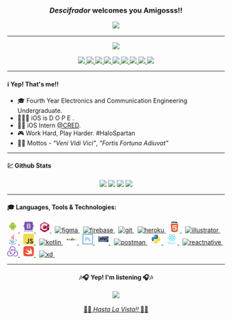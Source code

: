
<h3 align="center"><em>Descifrador</em> welcomes you Amigosss!!</h3>

<p align="center"><img src="https://komarev.com/ghpvc/?username=descifrador17&style=flat-square"></p>

---

<p align="center"><img src="https://user-images.githubusercontent.com/35165993/115949660-2edad180-a4f4-11eb-93bc-d962f6ac596b.gif"></p>

<p align="center">
  <a href="https://www.linkedin.com/in/descifrador17">
    <img src="https://img.shields.io/badge/-Linkedin-0A66C2?style=flat-square&labelColor=0A66C2&logo=linkedin&logoColor=white">
   <a/>
  <a href="https://www.hackerrank.com/descifrador">
    <img src="https://img.shields.io/badge/-HackerRank-2EC866?style=flat-square&labelColor=2EC866&logo=hackerrank&logoColor=white">
   <a/>
   <a href="https://auth.geeksforgeeks.org/user/descifrador/practice">
    <img src="https://img.shields.io/badge/-GeeksforGeeks-0F9D58?style=flat-square&labelColor=0F9D58&logo=geeksforgeeks&logoColor=white">
   <a/>
   <a href="https://dribbble.com/descifrador">
    <img src="https://img.shields.io/badge/-Dribbble-EA4C89?style=flat-square&labelColor=EA4C89&logo=dribbble&logoColor=white">
   <a/>
   <a href="https://lensstudio.snapchat.com/creator/2o-uzbh5ywK5Islv9l3VzA">
    <img src="https://img.shields.io/badge/-Lens_Creator-FFFC00?style=flat-square&labelColor=FFFC00&logo=snapchat&logoColor=black">
   <a/>
   <a href="http://live.xbox.com/Profile?Gamertag=descifrador17">
    <img src="https://img.shields.io/badge/-XBox-107C10?style=flat-square&labelColor=107C10&logo=xbox&logoColor=white">
   <a/>
   <a href="https://www.quora.com/profile/Utkarsh-Dayal-4">
    <img src="https://img.shields.io/badge/-Quora-B92B27?style=flat-square&labelColor=B92B27&logo=quora&logoColor=white">
   <a/>
   <a href="mailto:utkarshdayal.17@gmail.com">
    <img src="https://img.shields.io/badge/-GMail-EA4335?style=flat-square&labelColor=EA4335&logo=gmail&logoColor=white">
   <a/>
   <a href="https://play.google.com/store/apps/dev?id=5815618359819258838">
    <img src="https://img.shields.io/badge/-Google_Play-414141?style=flat-square&labelColor=414141&logo=google-play&logoColor=white">
   <a/>
</p>

---

 <h4 align="left"> ℹ Yep! That's me!!</h4>
 
- 🎓 Fourth Year Electronics and Communication Engineering Undergraduate.
- 👨🏼‍💻 iOS is D O P E .
- 🐱‍💻 iOS Intern [@CRED](https://cred.club/).
- 🎮 Work Hard, Play Harder. #HaloSpartan
- 🤜🏼 Mottos - <em>"Veni Vidi Vici"</em>, <em>"Fortis Fortuna Adiuvat"</em>

---

 <h4 align="left">💹 Github Stats</h4>
 
   <p align="center">
      <img
        height="160em"
        src="https://github-readme-stats.vercel.app/api?username=descifrador17&hide_border=true&show_icons=true&include_all_commits=true&count_private=true&bg_color=232e48&title_color=ffffff&text_color=ffffff&icon_color=ffffff"
      />
    <img
        height="160em"
        src="https://github-readme-stats.vercel.app/api/top-langs/?username=descifrador17&show_icons=true&hide_border=true&layout=compact&langs_count=6&theme=dark&bg_color=232e48&title_color=ffffff&text_color=ffffff&icon_color=ffffff"
      />
      <img
        width="750em"
        src="https://activity-graph.herokuapp.com/graph?username=descifrador17&theme=react-dark&hide_border=true&bg_color=232e48&area=true"
      />
	<img
        width="750em"
        src="https://github-readme-stats.vercel.app/api/wakatime?username=descifrador&hide_border=true&bg_color=232e48&area=true&text_color=ffffff&custom_title=Coding+be+like+;)&title_color=ffffff&layout=compact"
      />
  </p>
  
  

  
---

<h4 align="left">🎓 Languages, Tools & Technologies:</h4>
<p align="left">
	<a href="https://developer.android.com" target="_blank"> <img src="https://raw.githubusercontent.com/devicons/devicon/master/icons/android/android-original-wordmark.svg" alt="android" width="25" height="25" /> </a> &nbsp
	<a href="https://getbootstrap.com" target="_blank"> <img src="https://raw.githubusercontent.com/devicons/devicon/master/icons/bootstrap/bootstrap-plain-wordmark.svg" alt="bootstrap" width="25" height="25" /> </a>&nbsp
	<a href="https://www.w3schools.com/cpp/" target="_blank"> <img src="https://raw.githubusercontent.com/devicons/devicon/master/icons/cplusplus/cplusplus-original.svg" alt="cplusplus" width="25" height="25" /> </a>&nbsp
	<a href="https://www.figma.com/" target="_blank"> <img src="https://www.vectorlogo.zone/logos/figma/figma-icon.svg" alt="figma" width="25" height="25" /> </a>&nbsp
	<a href="https://firebase.google.com/" target="_blank"> <img src="https://www.vectorlogo.zone/logos/firebase/firebase-icon.svg" alt="firebase" width="25" height="25" /> </a>&nbsp
	<a href="https://git-scm.com/" target="_blank"> <img src="https://www.vectorlogo.zone/logos/git-scm/git-scm-icon.svg" alt="git" width="25" height="25" /> </a>&nbsp
	<a href="https://heroku.com" target="_blank"> <img src="https://www.vectorlogo.zone/logos/heroku/heroku-icon.svg" alt="heroku" width="25" height="25" /> </a>&nbsp
	<a href="https://www.w3.org/html/" target="_blank"> <img src="https://raw.githubusercontent.com/devicons/devicon/master/icons/html5/html5-original-wordmark.svg" alt="html5" width="25" height="25" /> </a>&nbsp
	<a href="https://www.adobe.com/in/products/illustrator.html" target="_blank"> <img src="https://www.vectorlogo.zone/logos/adobe_illustrator/adobe_illustrator-icon.svg" alt="illustrator" width="25" height="25" /> </a>&nbsp
	<a href="https://www.java.com" target="_blank"> <img src="https://raw.githubusercontent.com/devicons/devicon/master/icons/java/java-original.svg" alt="java" width="25" height="25" /> </a>&nbsp
	<a href="https://developer.mozilla.org/en-US/docs/Web/JavaScript" target="_blank"> <img src="https://raw.githubusercontent.com/devicons/devicon/master/icons/javascript/javascript-original.svg" alt="javascript" width="25" height="25" /> </a>&nbsp
	<a href="https://kotlinlang.org" target="_blank"> <img src="https://www.vectorlogo.zone/logos/kotlinlang/kotlinlang-icon.svg" alt="kotlin" width="25" height="25" /> </a>&nbsp
	<a href="https://nodejs.org" target="_blank"> <img src="https://raw.githubusercontent.com/devicons/devicon/master/icons/nodejs/nodejs-original-wordmark.svg" alt="nodejs" width="25" height="25" /> </a>&nbsp
	<a href="https://www.photoshop.com/en" target="_blank"> <img src="https://raw.githubusercontent.com/devicons/devicon/master/icons/photoshop/photoshop-line.svg" alt="photoshop" width="25" height="25" /> </a>&nbsp
	<a href="https://www.php.net" target="_blank"> <img src="https://raw.githubusercontent.com/devicons/devicon/master/icons/php/php-original.svg" alt="php" width="25" height="25" /> </a>&nbsp
	<a href="https://postman.com" target="_blank"> <img src="https://www.vectorlogo.zone/logos/getpostman/getpostman-icon.svg" alt="postman" width="25" height="25" /> </a>&nbsp
	<a href="https://www.python.org" target="_blank"> <img src="https://raw.githubusercontent.com/devicons/devicon/master/icons/python/python-original.svg" alt="python" width="25" height="25" /> </a>&nbsp
	<a href="https://reactjs.org/" target="_blank"> <img src="https://raw.githubusercontent.com/devicons/devicon/master/icons/react/react-original-wordmark.svg" alt="react" width="25" height="25" /> </a>&nbsp
	<a href="https://reactnative.dev/" target="_blank"> <img src="https://reactnative.dev/img/header_logo.svg" alt="reactnative" width="25" height="25" /> </a>&nbsp
	<a href="https://redux.js.org" target="_blank"> <img src="https://raw.githubusercontent.com/devicons/devicon/master/icons/redux/redux-original.svg" alt="redux" width="25" height="25" /> </a>&nbsp
	<a href="https://developer.apple.com/swift/" target="_blank"> <img src="https://raw.githubusercontent.com/devicons/devicon/master/icons/swift/swift-original.svg" alt="swift" width="25" height="25" /> </a>&nbsp
	<a href="https://www.adobe.com/products/xd.html" target="_blank"> <img src="https://cdn.worldvectorlogo.com/logos/adobe-xd.svg" alt="xd" width="25" height="25" /> </a>&nbsp
</p>

---

<h4 align="center">🎶🎧 Yep! I'm listening 🎧🎶</h4>

<p align="center">
      <img
        height="200em"
        src="https://spotify-github-profile.vercel.app/api/view?uid=h8kadh3xm5qrwcgty9gbanb45&cover_image=true&theme=novatorem"
      />
  </p>

<p align="center"><a href="https://memegenerator.net/img/instances/59948034/stop-stalking-me.jpg"> 🖤💜 <em>Hasta La Vista!!</em> 💜🖤</a></p>


